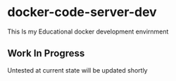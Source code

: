 # docker-code-server-dev
This Is my Educational docker development envirnment

## Work In Progress
Untested at current state will be updated shortly

